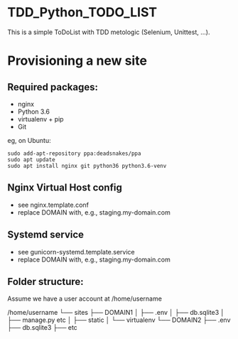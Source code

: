 # TDD_Python_TODO_LIST
This is a simple ToDoList with TDD metologic (Selenium, Unittest, ...). 

Provisioning a new site
=======================

## Required packages:

* nginx
* Python 3.6
* virtualenv + pip
* Git

eg, on Ubuntu:

    sudo add-apt-repository ppa:deadsnakes/ppa
    sudo apt update
    sudo apt install nginx git python36 python3.6-venv

## Nginx Virtual Host config

* see nginx.template.conf
* replace DOMAIN with, e.g., staging.my-domain.com

## Systemd service

* see gunicorn-systemd.template.service
* replace DOMAIN with, e.g., staging.my-domain.com

## Folder structure:

Assume we have a user account at /home/username

/home/username
└── sites
    ├── DOMAIN1
    │   ├── .env
    │   ├── db.sqlite3
    │   ├── manage.py etc
    │   ├── static
    │   └── virtualenv
    └── DOMAIN2
        ├── .env
        ├── db.sqlite3
        ├── etc
